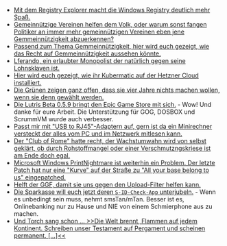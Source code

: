 * [Mit dem Registry Explorer macht die Windows Registry deutlich mehr Spaß.](https://www.bleepingcomputer.com/news/microsoft/registry-explorer-is-the-registry-editor-every-windows-user-needs/)
* [Gemeinnützige Vereinen helfen dem Volk, oder warum sonst fangen Politiker an immer mehr gemeinnützigen Vereinen eben jene Gemmeinnützigkeit abzuerkennen?](https://freiheitsrechte.org/gemeinnuetzigkeit/)
* [Passend zum Thema Gemmeinnützigkeit, hier wird euch gezeigt, wie das Recht auf Gemmeinnützigkeit aussehen könnte.](https://freiheitsrechte.org/faq-demokratiestaerkungsgesetz/)
* [Lferando, ein erlaubter Monopolist der natürlich gegen seine Lohnsklaven ist.](https://netzpolitik.org/2021/arbeit-lieferando-und-seine-betriebsraete/)
* [Hier wird euch gezeigt, wie ihr Kubermatic auf der Hetzner Cloud installiert.](https://shibumi.dev/posts/kubermatic-on-hetzner/)
* [Die Grünen zeigen ganz offen, dass sie vier Jahre nichts machen wollen, wenn sie denn gewählt werden.](https://tuxproject.de/blog/2021/08/eine-mannin/)
* [Die Lutris Beta 0.5.9 bringt den Epic Game Store mit sich.](https://www.phoronix.com/scan.php?page=news_item&px=Lutris-0.5.9-Beta) - Wow! Und danke für eure Arbeit. Die Unterstützung für GOG, DOSBOX und ScrummVM wurde auch verbesser.
* [Passt mir mit "USB to RJ45"-Adaptern auf, gern ist da ein Minirechner versteckt der alles vom PC und im Netzwerk mitlesen kann.](https://scheible.it/lan-turtle-von-hak5-einrichten/)
* [Der "Club of Rome" hatte recht, der Wachstumwahn wird von selbst geklärt, ob durch Rohstoffmangel oder einer Verschmutzngskriese ist am Ende doch egal.](https://www.sonnenseite.com/de/zukunft/was-wir-tun-muessen-damit-die-zivilisation-an-den-grenzen-des-wachstums-nicht-kollabiert/)
* [Microsoft Windows PrintNightmare ist weiterhin ein Problem. Der letzte Patch hat nur eine "Kurve" auf der Straße zu "All your base belong to us" eingepatched.](https://www.bleepingcomputer.com/news/microsoft/remote-print-server-gives-anyone-windows-admin-privileges-on-a-pc/)
* [Helft der GGF, damit sie uns gegen den Upload-Filter helfen kann.](https://freiheitsrechte.org/aufruf-illegale-sperrungen/)
* [Die Sparkasse will euch jetzt deren `S-ID-Check-App` unterjubeln.](https://www.borncity.com/blog/2021/08/01/sicherheit-und-die-s-id-check-app-der-sparkassen/) - Wenn es unbedingt sein muss, nehmt smsTan/mTan. Besser ist es, Onlinebanking nur zu Hause und NIE von einem Schmierphone aus zu machen.
* [Und Torch sang schon ... >>Die Welt brennt, Flammen auf jedem Kontinent. Schreiben unser Testament auf Pergament und scheinen permanent. [...]<<](https://netzfrauen.org/2021/07/31/wildfire/)

